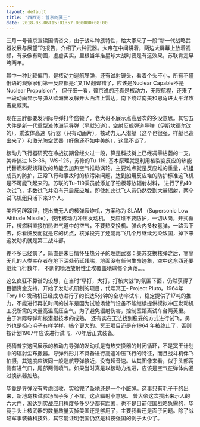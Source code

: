 ```yaml
---
layout: default
title: "西西河：普京的冥王"
date: 2018-03-06T15:01:57.000000+08:00
---
```


三月一号普京宣读国情咨文，由于战斗种族特性，给大家来了一段“新一代战略武器发展与展望”的报告，介绍了六种武器。大帝在中间讲着，两边大屏幕上放着视频，有录像有动画，虚虚实实，里根当年推星球大战时要是有这效果，苏联肯定早垮两年。

其中一种比较偏门，是核动力巡航导弹，还有试射镜头，看着个头不小，所有不懂俄语的观察家们第一反应都是:“又TM翻译错了，应该是Nuclear Capable不是Nuclear Propulsion”， 但仔细一看，普京说的还真是核动力，无限航程，还来了一段动画显示导弹从欧洲出发躲开大西洋上雷达，南下绕过南美和恩角进太平洋攻击夏威夷。

现在三胖都要发洲际导弹打华盛顿了，老大哥不展示点高层次的多没意思。其它五大件是新一代重型液体洲际导弹（早就知道），空射反舰弹道导弹（伊斯坎德尔改的），乘波体高速飞行器（只有动画片），核动力无人潜艇（这个也很强，样艇也造出来了）和激光防空武器（好像还不如中美的），这里不谈了。

核动力飞行器研究在冷战初期曾经火过一段，算是科技树上已经凋零枯萎的一支。美帝搞过 NB-36，WS-125，苏修的Tu-119. 基本原理就是利用核裂变反应的热能代替燃料燃烧释放的热能去加热空气推动涡轮。主要难点就是反应堆的重量，机组成员的防护，正常飞行和事故时的核污染问题，达到船用反应堆的防护标准这飞机是不可能飞起来的。苏联的Tu-119乘员舱添加了铅板等放辐射材料， 进行了约40次试飞，多数试飞并没有开启反应堆，即使如此试飞人员仍然受到大量辐射，两个试飞机组只活下来3个人。

美帝另辟蹊径，提出搞无人的核弹轰炸机，方案称为 SLAM （Supersonic Low Altitude Missile），使用核动力冲压发动机， 反应堆不要防护，一切从简，开式循环，核燃料直接加热进气道中的空气，不要热交换机。弹仓内多枚氢弹，一路丢下去，你看脏反而就是它的优点，核弹投完了还能再飞几个月继续污染敌国，掉下来这发动机就是第二战斗部。

差不多已经疯了，简直是末日情怀狂热分子的理想武器：美苏交换核弹之后，寥寥无几的人类幸存者在地下深处苟延残喘，地面没有任何生命迹象，空中这东西还要继续飞行数年， 不断的喷洒放射性尘埃覆盖地球每个角落。。。

这么疯狂不靠谱的设想，在当时“早打，大打，打核大战”的氛围下面，仍然获得了巨额资金支持，开始了发动机研制的项目，代号冥王- Project Pluto。1964年 Tory IIC 发动机已经成功进行了约长达5分钟的全功率试车，稳定提供了17吨的推力，不能进行再长时间的试车是因为试验场储气设备不能继续提供模拟冲压发动机工况所需的大量高温高压空气，为了避免辐射伤害，控制室距离试车台两英里。 由于洲际导弹和核潜艇技术的成熟， 还有实在无法找到稳妥的方式进行试飞，另外也是担心毛子有样学样，搞个更大的。冥王项目还是在1964 年被终止了，否则按计划1967年应该进行试飞，70年后正式装备。

我猜普京这回展示的核动力导弹的发动机是有热交换器的封闭循环，不是冥王计划中的辐射尘布撒器。导弹外形并不具备进行高速冲压飞行的特征，而且战斗机伴飞拍摄，其速度应该同一般巡航导弹接近，没有超音速。从其图像来看，似乎头部两侧有进气口，尾部两侧喷气。如果当时真是以核动力推进，应该是空气在弹体内通过换热器加热。

毕竟是导弹没有考虑回收，实验完了坠地还是一个小脏弹。这事只有毛子干的出来，新地岛核试验场虱子多了不痒，这点辐射小意思。 普大帝这次攒出来示人的六大件，离达到实战应用程度多多少少都有距离，也不是目前俄国战略急需的，毕竟手头上核武器的数量质量灭掉美国还是够用了，主要我看还是面子问题。除了战略军事装备科技外，其它能证明俄国仍然是科技强国的例子太少了。

